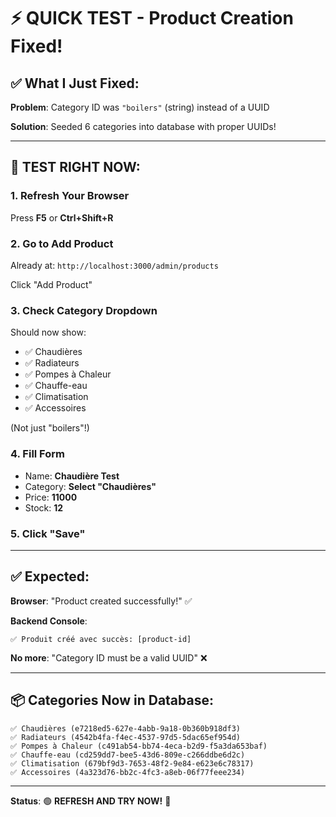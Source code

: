 # ⚡ QUICK TEST - Product Creation Fixed!

## ✅ **What I Just Fixed:**

**Problem**: Category ID was `"boilers"` (string) instead of a UUID

**Solution**: Seeded 6 categories into database with proper UUIDs!

---

## 🚀 **TEST RIGHT NOW:**

### 1. Refresh Your Browser
Press **F5** or **Ctrl+Shift+R**

### 2. Go to Add Product
Already at: `http://localhost:3000/admin/products`

Click "Add Product"

### 3. Check Category Dropdown
Should now show:
- ✅ Chaudières
- ✅ Radiateurs  
- ✅ Pompes à Chaleur
- ✅ Chauffe-eau
- ✅ Climatisation
- ✅ Accessoires

(Not just "boilers"!)

### 4. Fill Form
- Name: **Chaudière Test**
- Category: **Select "Chaudières"**
- Price: **11000**
- Stock: **12**

### 5. Click "Save"

---

## ✅ **Expected:**

**Browser**: "Product created successfully!" ✅

**Backend Console**:
```
✅ Produit créé avec succès: [product-id]
```

**No more**: "Category ID must be a valid UUID" ❌

---

## 📦 **Categories Now in Database:**

```
✅ Chaudières (e7218ed5-627e-4abb-9a18-0b360b918df3)
✅ Radiateurs (4542b4fa-f4ec-4537-97d5-5dac65ef954d)
✅ Pompes à Chaleur (c491ab54-bb74-4eca-b2d9-f5a3da653baf)
✅ Chauffe-eau (cd259dd7-bee5-43d6-809e-c266ddbe6d2c)
✅ Climatisation (679bf9d3-7653-48f2-9e84-e623e6c78317)
✅ Accessoires (4a323d76-bb2c-4fc3-a8eb-06f77feee234)
```

---

**Status**: 🟢 **REFRESH AND TRY NOW!** 🎯
